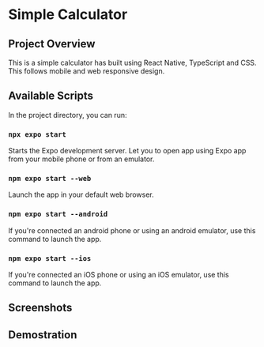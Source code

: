 # Simple Calculator

## Project Overview

This is a simple calculator has built using React Native, TypeScript and CSS. This follows mobile and web responsive design.

## Available Scripts

In the project directory, you can run:

### `npx expo start`

Starts the Expo development server. Let you to open app using Expo app from your mobile phone or from an emulator. 

### `npm expo start --web`

Launch the app in your default web browser.

### `npm expo start --android`

If you're connected an android phone or using an android emulator, use this command to launch the app.

### `npm expo start --ios`

If you're connected an iOS phone or using an iOS emulator, use this command to launch the app.

## Screenshots



## Demostration






